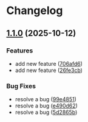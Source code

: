 # Changelog

## [1.1.0](https://github.com/nina2dv/xml-validation-central-maven-test/compare/v1.0.11...v1.1.0) (2025-10-12)


### Features

* add new feature ([706afd6](https://github.com/nina2dv/xml-validation-central-maven-test/commit/706afd6f4461ab6b5efd90b26cad1f1fb00cb2e6))
* add new feature ([26fe3cb](https://github.com/nina2dv/xml-validation-central-maven-test/commit/26fe3cb40dfbc92aa043d0f7ff14f16e9abaabac))


### Bug Fixes

* resolve a bug ([99e4851](https://github.com/nina2dv/xml-validation-central-maven-test/commit/99e48515e925d771d54ba2d1a937afab02a8cb5e))
* resolve a bug ([e490d62](https://github.com/nina2dv/xml-validation-central-maven-test/commit/e490d6215489fcedd5ea3a84cd4cea066ab26f85))
* resolve a bug ([5d2865b](https://github.com/nina2dv/xml-validation-central-maven-test/commit/5d2865b5bb2ded8f957160b05bdeafad773f2b78))
